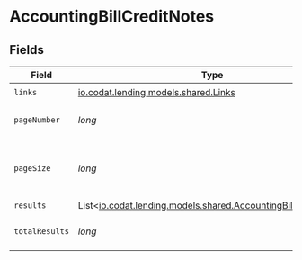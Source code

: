 # AccountingBillCreditNotes


## Fields

| Field                                                                                                            | Type                                                                                                             | Required                                                                                                         | Description                                                                                                      |
| ---------------------------------------------------------------------------------------------------------------- | ---------------------------------------------------------------------------------------------------------------- | ---------------------------------------------------------------------------------------------------------------- | ---------------------------------------------------------------------------------------------------------------- |
| `links`                                                                                                          | [io.codat.lending.models.shared.Links](../../models/shared/Links.md)                                             | :heavy_check_mark:                                                                                               | N/A                                                                                                              |
| `pageNumber`                                                                                                     | *long*                                                                                                           | :heavy_check_mark:                                                                                               | Current page number.                                                                                             |
| `pageSize`                                                                                                       | *long*                                                                                                           | :heavy_check_mark:                                                                                               | Number of items to return in results array.                                                                      |
| `results`                                                                                                        | List<[io.codat.lending.models.shared.AccountingBillCreditNote](../../models/shared/AccountingBillCreditNote.md)> | :heavy_minus_sign:                                                                                               | N/A                                                                                                              |
| `totalResults`                                                                                                   | *long*                                                                                                           | :heavy_check_mark:                                                                                               | Total number of items.                                                                                           |